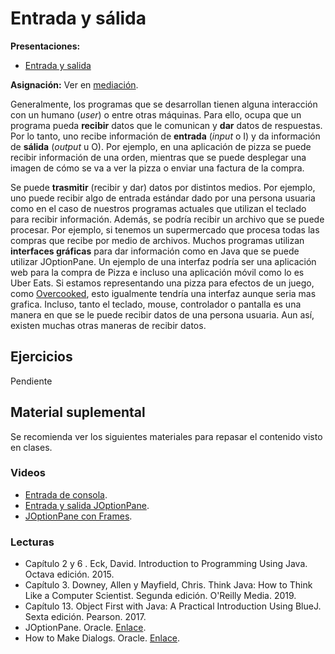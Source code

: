 # Entrada y sálida

**Presentaciones:**

- [Entrada y salida](https://github.com/sivanahamer/programacion-1/blob/main/03-Entrada_salida/pres/05-IO.pdf)

**Asignación:** Ver en [mediación](https://mv1.mediacionvirtual.ucr.ac.cr/mod/assign/view.php?id=1768907).

Generalmente, los programas que se desarrollan tienen alguna interacción con un humano (*user*) o entre otras máquinas. Para ello, ocupa que un programa pueda **recibir** datos que le comunican y **dar** datos de respuestas. Por lo tanto, uno recibe información de **entrada** (*input* o I) y da información de **sálida** (*output* u O). Por ejemplo, en una aplicación de pizza se puede recibir información de una orden, mientras que se puede desplegar una imagen de cómo se va a ver la pizza o enviar una factura de la compra.
 
Se puede **trasmitir** (recibir y dar) datos por distintos medios. Por ejemplo, uno puede recibir algo de entrada estándar dado por una persona usuaria como en el caso de nuestros programas actuales que utilizan el teclado para recibir información. Además, se podría recibir un archivo que se puede procesar. Por ejemplo, si tenemos un supermercado que procesa todas las compras que recibe por medio de archivos. Muchos programas utilizan **interfaces gráficas** para dar información como en Java que se puede utilizar JOptionPane. Un ejemplo de una interfaz podría ser una aplicación web para la compra de Pizza e incluso una aplicación móvil como lo es Uber Eats. Si estamos representando una pizza para efectos de un juego, como [Overcooked](https://www.team17.com/games/overcooked/), esto igualmente tendría una interfaz aunque seria mas grafica. Incluso, tanto el teclado, mouse, controlador o pantalla es una manera en que se le puede recibir datos de una persona usuaria. Aun así, existen muchas otras maneras de recibir datos.

## Ejercicios

Pendiente

## Material suplemental

Se recomienda ver los siguientes materiales para repasar el contenido visto en clases.

### Videos

- [Entrada de consola](https://youtu.be/5DdacOkrTgo).
- [Entrada y salida JOptionPane](https://youtu.be/VFAG5uedkm4).
- [JOptionPane con Frames](https://youtu.be/GLUA5maVxoY).

### Lecturas

- Capítulo 2 y 6 . Eck, David. Introduction to Programming Using Java. Octava edición. 2015.
- Capítulo 3. Downey, Allen y Mayfield, Chris. Think Java: How to Think Like a Computer Scientist. Segunda edición. O'Reilly Media. 2019.
- Capítulo 13. Object First with Java: A Practical Introduction Using BlueJ. Sexta edición. Pearson. 2017.
- JOptionPane. Oracle. [Enlace](https://docs.oracle.com/javase/7/docs/api/javax/swing/JOptionPane.html).
- How to Make Dialogs. Oracle. [Enlace](https://docs.oracle.com/javase/tutorial/uiswing/components/dialog.html).
